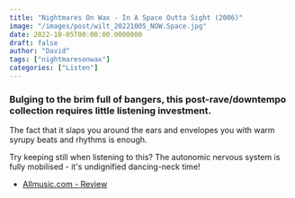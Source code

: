 ```yaml
---
title: "Nightmares On Wax - In A Space Outta Sight (2006)"
image: "/images/post/wilt_20221005_NOW.Space.jpg"
date: 2022-10-05T00:00:00.0000000
draft: false
author: "David"
tags: ["nightmaresonwax"]
categories: ["Listen"]
---
```

### Bulging to the brim full of bangers, this post-rave/downtempo collection requires little listening investment.

 The fact that it slaps you around the ears and envelopes you with warm syrupy beats and rhythms is enough.

 Try keeping still when listening to this? The autonomic nervous system is fully mobilised - it's undignified dancing-neck time!

-  [Allmusic.com - Review](https://www.allmusic.com/album/in-a-space-outta-sound-mw0000519582)